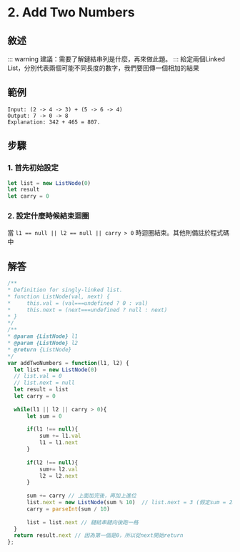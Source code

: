 # 2. Add Two Numbers

## 敘述
::: warning
建議：需要了解鏈結串列是什麼，再來做此題。
:::
給定兩個Linked List，分別代表兩個可能不同長度的數字，我們要回傳一個相加的結果

## 範例
```
Input: (2 -> 4 -> 3) + (5 -> 6 -> 4)
Output: 7 -> 0 -> 8
Explanation: 342 + 465 = 807.
```

## 步驟
### 1. 首先初始設定
```javascript
let list = new ListNode(0)
let result 
let carry = 0
```
### 2. 設定什麼時候結束迴圈
當 `l1 == null || l2 == null || carry > 0` 時迴圈結束。其他則備註於程式碼中


## 解答
  ```javascript
/**
 * Definition for singly-linked list.
 * function ListNode(val, next) {
 *     this.val = (val===undefined ? 0 : val)
 *     this.next = (next===undefined ? null : next)
 * }
 */
/**
 * @param {ListNode} l1
 * @param {ListNode} l2
 * @return {ListNode}
 */
var addTwoNumbers = function(l1, l2) {
    let list = new ListNode(0)
    // list.val = 0
    // list.next = null
    let result = list
    let carry = 0
    
    while(l1 || l2 || carry > 0){
        let sum = 0
        
        if(l1 !== null){
            sum += l1.val
            l1 = l1.next
        }
        
        if(l2 !== null){
            sum+= l2.val
            l2 = l2.next
        }
        
        sum += carry // 上面加完後，再加上進位
        list.next = new ListNode(sum % 10)  // list.next = 3 (假定sum = 23)
        carry = parseInt(sum / 10)
        
        list = list.next // 鏈結串鏈向後跑一格
    }
    return result.next // 因為第一個是0，所以從next開始return 
};
```
